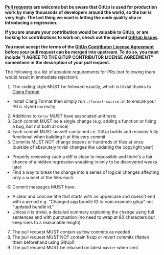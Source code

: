 **[Pull requests](https://github.com/git-up/GitUp/pulls?q=is%3Apr) are welcome but be aware that GitUp is used for production work by many thousands of developers around the world, so the bar is very high. The last thing we want is letting the code quality slip or introducing a regression.**

**If you are unsure your contribution would be valuable to GitUp, or are looking for contributions to work on, check out the opened [GitHub Issues](https://github.com/git-up/GitUp/issues).**

**You must accept the terms of the [GitUp Contributor License Agreement](https://github.com/git-up/GitUp/wiki/GITUP-CONTRIBUTOR-LICENSE-AGREEMENT) before your pull request can be merged into upstream. To do so, you must include "I AGREE TO THE GITUP CONTRIBUTOR LICENSE AGREEMENT" somewhere in the description of your pull request.**

The following is a list of absolute requirements for PRs (not following them would result in immediate rejection):

1. The coding style MUST be followed exactly, which is trivial thanks to [Clang Format](http://clang.llvm.org/docs/ClangFormat.html)
  - Install Clang Format then simply run `./format-source.sh` to ensure your PR is styled correctly
2. Additions to `Core/` MUST have associated unit tests
3. Each commit MUST be a single change (e.g. adding a function or fixing a bug, but not both at once)
4. Each commit MUST be self-contained i.e. GitUp builds and remains fully functional when building it at this very commit
5. Commits MUST NOT change dozens or hundreds of files at once (outside of absolutely trivial changes like updating the copyright year)
  - Properly reviewing such a diff is close to impossible and there's a fair chance of a hidden regression sneaking in only to be discovered weeks later
  - Find a way to break the change into a series of logical changes affecting only a subset of the files each
6. Commit messages MUST have:
  - A clear and concise title that starts with an uppercase and doesn't end with a period e.g. "Changed app bundle ID to com.example.gitup" not "updated bundle id."
  - Unless it is trivial, a detailed summary explaining the change using full sentences and with punctuation (no need to wrap at 80 characters but keep lines to a reasonable length)
7. The pull request MUST contain as few commits as needed
8. The pull request MUST NOT contain fixup or revert commits (flatten them beforehand using GitUp!)
9. The pull request MUST be rebased on latest `master` when sent
